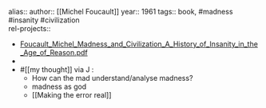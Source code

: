 alias::
author:: [[Michel Foucault]] 
year:: 1961
tags:: book, #madness #insanity #civilization  
rel-projects:: 



- [Foucault_Michel_Madness_and_Civilization_A_History_of_Insanity_in_the_Age_of_Reason.pdf](https://monoskop.org/images/1/14/Foucault_Michel_Madness_and_Civilization_A_History_of_Insanity_in_the_Age_of_Reason.pdf)
-
- #[[my thought]] via J :
	- How can the mad understand/analyse madness?
	- madness as god
	- [[Making the error real]]